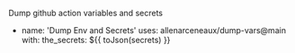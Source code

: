 
Dump github action variables and secrets


- name: 'Dump Env and Secrets'
        uses: allenarceneaux/dump-vars@main
        with:
          the_secrets: ${{ toJson(secrets) }} 
